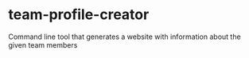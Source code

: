 # team-profile-creator
Command line tool that generates a website with information about the given team members
